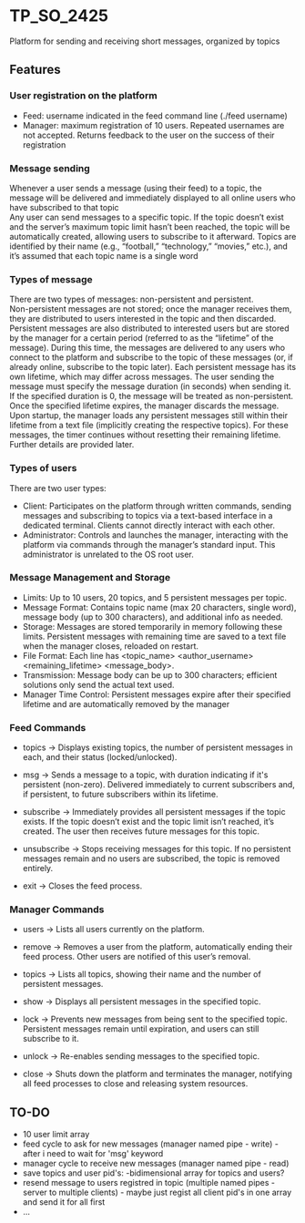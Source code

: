 # TP_SO_2425
Platform for sending and receiving short messages, organized by topics
<br />

## Features

### User registration on the platform 
- Feed: username indicated in the feed command line (./feed username)
- Manager: maximum registration of 10 users. Repeated usernames are not accepted. Returns feedback to the user on the success of their registration

### Message sending
Whenever a user sends a message (using their feed) to a topic, the message will be delivered and immediately displayed to all online users who have subscribed to that topic <br />
Any user can send messages to a specific topic. If the topic doesn’t exist and the server’s maximum topic limit hasn’t been reached, the topic will be automatically created, allowing users to subscribe to it afterward. Topics are identified by their name (e.g., “football,” “technology,” “movies,” etc.), and it’s assumed that each topic name is a single word

### Types of message
There are two types of messages: non-persistent and persistent. <br />
Non-persistent messages are not stored; once the manager receives them, they are distributed to users interested in the topic and then discarded. <br />
Persistent messages are also distributed to interested users but are stored by the manager for a certain period (referred to as the “lifetime” of the message). During this time, the messages are delivered to any users who connect to the platform and subscribe to the topic of these messages (or, if already online, subscribe to the topic later). Each persistent message has its own lifetime, which may differ across messages. The user sending the message must specify the message duration (in seconds) when sending it. If the specified duration is 0, the message will be treated as non-persistent. Once the specified lifetime expires, the manager discards the message. <br />
Upon startup, the manager loads any persistent messages still within their lifetime from a text file (implicitly creating the respective topics). For these messages, the timer continues without resetting their remaining lifetime. Further details are provided later.

### Types of users
There are two user types:
- Client: Participates on the platform through written commands, sending messages and subscribing to topics via a text-based interface in a dedicated terminal. Clients cannot directly interact with each other.
- Administrator: Controls and launches the manager, interacting with the platform via commands through the manager’s standard input. This administrator is unrelated to the OS root user.

### Message Management and Storage

- Limits: Up to 10 users, 20 topics, and 5 persistent messages per topic.
- Message Format: Contains topic name (max 20 characters, single word), message body (up to 300 characters), and additional info as needed.
- Storage: Messages are stored temporarily in memory following these limits.
Persistent messages with remaining time are saved to a text file when the manager closes, reloaded on restart.
- File Format: Each line has <topic_name> <author_username> <remaining_lifetime> <message_body>.
- Transmission: Message body can be up to 300 characters; efficient solutions only send the actual text used.
- Manager Time Control: Persistent messages expire after their specified lifetime and are automatically removed by the manager

### Feed Commands

- topics -> Displays existing topics, the number of persistent messages in each, and their status (locked/unlocked).

- msg <topic> <duration> <message>  -> Sends a message to a topic, with duration indicating if it's persistent (non-zero). Delivered immediately to current subscribers and, if persistent, to future subscribers within its lifetime.

- subscribe <topic> -> Immediately provides all persistent messages if the topic exists. If the topic doesn’t exist and the topic limit isn’t reached, it’s created. The user then receives future messages for this topic.

- unsubscribe <topic>  -> Stops receiving messages for this topic. If no persistent messages remain and no users are subscribed, the topic is removed entirely.

- exit -> Closes the feed process.

### Manager Commands

- users -> Lists all users currently on the platform.

- remove <username> -> Removes a user from the platform, automatically ending their feed process. Other users are notified of this user’s removal.

- topics -> Lists all topics, showing their name and the number of persistent messages.

- show <topic> -> Displays all persistent messages in the specified topic.

- lock <topic> -> Prevents new messages from being sent to the specified topic. Persistent messages remain until expiration, and users can still subscribe to it.

- unlock <topic> -> Re-enables sending messages to the specified topic.

- close -> Shuts down the platform and terminates the manager, notifying all feed processes to close and releasing system resources.


## TO-DO
- 10 user limit array
- feed cycle to ask for new messages (manager named pipe - write) - after i need to wait for 'msg' keyword
- manager cycle to receive new messages (manager named pipe - read)
- save topics and user pid's: -bidimensional array for topics and users?
- resend message to users registred in topic (multiple named pipes - server to multiple clients) - maybe just regist all client pid's in one array and send it for all first
- ...
